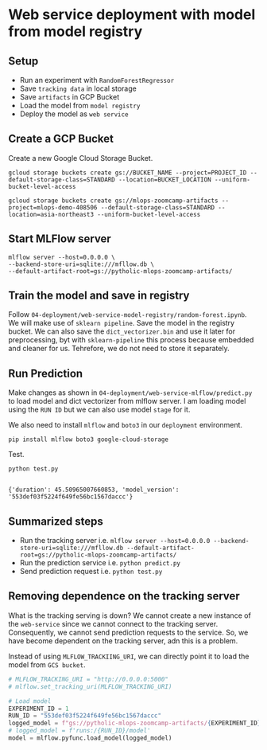 
# Web service deployment with model from model registry

## Setup
- Run an experiment with `RandomForestRegressor`
- Save `tracking data` in local storage
- Save `artifacts` in GCP Bucket
- Load the model from `model registry`
- Deploy the model as `web service`

## Create a GCP Bucket
Create a new Google Cloud Storage Bucket.
```
gcloud storage buckets create gs://BUCKET_NAME --project=PROJECT_ID --default-storage-class=STANDARD --location=BUCKET_LOCATION --uniform-bucket-level-access
```

```
gcloud storage buckets create gs://mlops-zoomcamp-artifacts --project=mlops-demo-408506 --default-storage-class=STANDARD --location=asia-northeast3 --uniform-bucket-level-access
```

## Start MLFlow server
```
mlflow server --host=0.0.0.0 \
--backend-store-uri=sqlite:///mfllow.db \
--default-artifact-root=gs://pytholic-mlops-zoomcamp-artifacts/
```

## Train the model and save in registry
Follow `04-deployment/web-service-model-registry/random-forest.ipynb`. We will make use of `sklearn pipeline`. Save the model in the registry bucket. We can also save the `dict_vectorizer.bin` and use it later for preprocessing, byt with `sklearn-pipeline` this process because embedded and cleaner for us. Tehrefore, we do not need to store it separately.

## Run Prediction
Make changes as shown in `04-deployment/web-service-mlflow/predict.py` to load model and dict vectorizer from mlflow server. I am loading model using the `RUN ID` but we can also use model `stage` for it.

We also need to install `mlflow` and `boto3` in our `deployment` environment.
```
pip install mlflow boto3 google-cloud-storage
```

Test.
```
python test.py


{'duration': 45.50965007660853, 'model_version': '553def03f5224f649fe56bc1567daccc'}
```

## Summarized steps
- Run the tracking server i.e. `mlflow server --host=0.0.0.0 --backend-store-uri=sqlite:///mfllow.db --default-artifact-root=gs://pytholic-mlops-zoomcamp-artifacts/`
- Run the prediction service i.e. `python predict.py`
- Send prediction request i.e. `python test.py`

## Removing dependence on the tracking server
What is the tracking serving is down? We cannot create a new instance of the `web-service` since we cannot connect to the tracking server. Consequently, we cannot send prediction requests to the service. So, we have become dependent on the tracking server, adn this is a problem.

Instead of using `MLFLOW_TRACKIING_URI`, we can directly point it to load the model from `GCS bucket`.
```python
# MLFLOW_TRACKING_URI = "http://0.0.0.0:5000"
# mlflow.set_tracking_uri(MLFLOW_TRACKING_URI)

# Load model
EXPERIMENT_ID = 1
RUN_ID = "553def03f5224f649fe56bc1567daccc"
logged_model = f"gs://pytholic-mlops-zoomcamp-artifacts/{EXPERIMENT_ID}/{RUN_ID}/artifacts/model"
# logged_model = f'runs:/{RUN_ID}/model'
model = mlflow.pyfunc.load_model(logged_model)
```